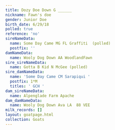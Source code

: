 ```yaml
---
title: Dozy Doe Down G ______
nickname: Fawn's doe
gender: Junior Doe
birth_date: 6/29/18
polled: true
reference: 'no'
sireNameData:
  name: Some Day Came MG FL Graffiti  (polled)
  postfix: ''
damNameData:
  name: Wooly Dog Down AA WoodlandFawn
sire_sireNameData:
  name: Gotta B Kid N McGee (polled)
sire_damNameData:
  name: 'Some Day Came CM Sarapiqui '
  postfix: 1*M
  titles: ' GCH '
dam_sireNameData:
  name: Alpenglade Farm Apache
dam_damNameData:
  name: Wooly Dog Down Ava LA  88 VEE
milk_records: []
layout: goatpage.html
collection: Goats
---
```


